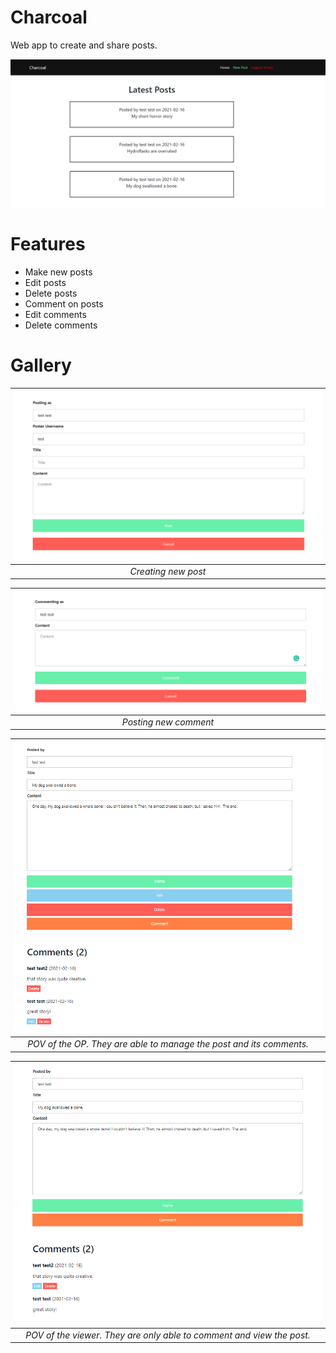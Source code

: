 # Charcoal

Web app to create and share posts.

![](images/frontpage.png)

# Features
 - Make new posts
 - Edit posts
 - Delete posts
 - Comment on posts
 - Edit comments
 - Delete comments


# Gallery
|![](images/newpost.png) | 
|:--:| 
| *Creating new post* |

|![](images/comment.png) | 
|:--:| 
| *Posting new comment* |

|![](images/oppov.png) | 
|:--:| 
| *POV of the OP. They are able to manage the post and its comments.* |

|![](images/viewerpov.png) | 
|:--:| 
| *POV of the viewer. They are only able to comment and view the post.* |
